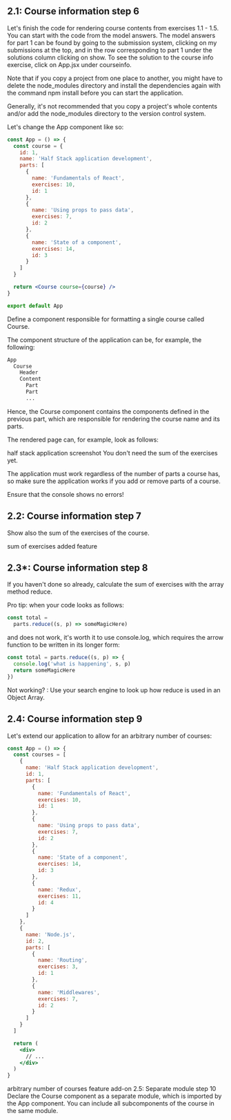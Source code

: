 ## 2.1: Course information step 6
Let's finish the code for rendering course contents from exercises 1.1 - 1.5. You can start with the code from the model answers. The model answers for part 1 can be found by going to the submission system, clicking on my submissions at the top, and in the row corresponding to part 1 under the solutions column clicking on show. To see the solution to the course info exercise, click on App.jsx under courseinfo.

Note that if you copy a project from one place to another, you might have to delete the node_modules directory and install the dependencies again with the command npm install before you can start the application.

Generally, it's not recommended that you copy a project's whole contents and/or add the node_modules directory to the version control system.

Let's change the App component like so:
```jsx
const App = () => {
  const course = {
    id: 1,
    name: 'Half Stack application development',
    parts: [
      {
        name: 'Fundamentals of React',
        exercises: 10,
        id: 1
      },
      {
        name: 'Using props to pass data',
        exercises: 7,
        id: 2
      },
      {
        name: 'State of a component',
        exercises: 14,
        id: 3
      }
    ]
  }

  return <Course course={course} />
}

export default App
```
Define a component responsible for formatting a single course called Course.

The component structure of the application can be, for example, the following:

```txt
App
  Course
    Header
    Content
      Part
      Part
      ...
```
Hence, the Course component contains the components defined in the previous part, which are responsible for rendering the course name and its parts.

The rendered page can, for example, look as follows:

half stack application screenshot
You don't need the sum of the exercises yet.

The application must work regardless of the number of parts a course has, so make sure the application works if you add or remove parts of a course.

Ensure that the console shows no errors!

## 2.2: Course information step 7
Show also the sum of the exercises of the course.

sum of exercises added feature
## 2.3*: Course information step 8
If you haven't done so already, calculate the sum of exercises with the array method reduce.

Pro tip: when your code looks as follows:
```jsx
const total = 
  parts.reduce((s, p) => someMagicHere)
```
and does not work, it's worth it to use console.log, which requires the arrow function to be written in its longer form:
```jsx
const total = parts.reduce((s, p) => {
  console.log('what is happening', s, p)
  return someMagicHere 
})
```
Not working? : Use your search engine to look up how reduce is used in an Object Array.

## 2.4: Course information step 9
Let's extend our application to allow for an arbitrary number of courses:
```jsx
const App = () => {
  const courses = [
    {
      name: 'Half Stack application development',
      id: 1,
      parts: [
        {
          name: 'Fundamentals of React',
          exercises: 10,
          id: 1
        },
        {
          name: 'Using props to pass data',
          exercises: 7,
          id: 2
        },
        {
          name: 'State of a component',
          exercises: 14,
          id: 3
        },
        {
          name: 'Redux',
          exercises: 11,
          id: 4
        }
      ]
    }, 
    {
      name: 'Node.js',
      id: 2,
      parts: [
        {
          name: 'Routing',
          exercises: 3,
          id: 1
        },
        {
          name: 'Middlewares',
          exercises: 7,
          id: 2
        }
      ]
    }
  ]

  return (
    <div>
      // ...
    </div>
  )
}
```

arbitrary number of courses feature add-on
2.5: Separate module step 10
Declare the Course component as a separate module, which is imported by the App component. You can include all subcomponents of the course in the same module.
